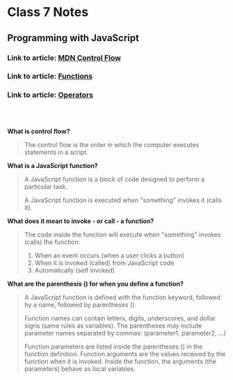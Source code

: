 # Class 7 Notes

## Programming with JavaScript

### Link to article: [MDN Control Flow](https://developer.mozilla.org/en-US/docs/Glossary/Control_flow)
### Link to article: [Functions](https://www.w3schools.com/js/js_functions.asp)
### Link to article: [Operators](https://www.w3schools.com/js/js_operators.asp)

<br></br>

**What is control flow?**
>The control flow is the order in which the computer executes statements in a script.


**What is a JavaScript function?**
>A JavaScript function is a block of code designed to perform a particular task.
>
>A JavaScript function is executed when "something" invokes it (calls it).


**What does it mean to invoke - or call - a function?**
>The code inside the function will execute when "something" invokes (calls) the function:
>
>1. When an event occurs (when a user clicks a button)
>2. When it is invoked (called) from JavaScript code
>3. Automatically (self invoked)


**What are the parenthesis () for when you define a function?**
>A JavaScript function is defined with the function keyword, followed by a name, followed by parentheses ().
>
>Function names can contain letters, digits, underscores, and dollar signs (same rules as variables).
>The parentheses may include parameter names separated by commas:
>(parameter1, parameter2, ...)
>
>Function parameters are listed inside the parentheses () in the function definition.
>Function arguments are the values received by the function when it is invoked.
>Inside the function, the arguments (the parameters) behave as local variables.

